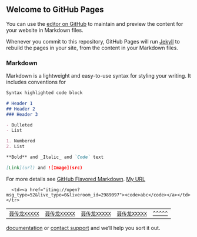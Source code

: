 ## Welcome to GitHub Pages

You can use the [editor on GitHub](https://github.com/shawnanx/shawnanx.github.io/edit/master/index.md) to maintain and preview the content for your website in Markdown files.

Whenever you commit to this repository, GitHub Pages will run [Jekyll](https://jekyllrb.com/) to rebuild the pages in your site, from the content in your Markdown files.

### Markdown

Markdown is a lightweight and easy-to-use syntax for styling your writing. It includes conventions for

```markdown
Syntax highlighted code block

# Header 1
## Header 2
### Header 3

- Bulleted
- List

1. Numbered
2. List

**Bold** and _Italic_ and `Code` text

[Link](url) and ![Image](src)
```

For more details see [GitHub Flavored Markdown](https://guides.github.com/features/mastering-markdown/).
[My URL](iting://open?msg_type=52&live_type=0&liveroom_id=2989097)

<table class="properties">
  <tbody>
    <tr>
      <td><a href="iting://open?msg_type=52&live_type=0&liveroom_id=2989097&show_back=true"><code>聂传龙XXXXX</code></a></td>
      <td><a href="iting://open?msg_type=96&live_type=0&liveroom_id=2989097&show_back=true"><code>聂传龙XXXXX</code></a></td>
      <td><a href="iting://open?msg_type=52&live_type=1&liveroom_id=2989097&show_back=true"><code>聂传龙XXXXX</code></a></td>
      <td><a href="iting://open?msg_type=39&live_type=0&liveroom_id=2989097&show_back=true"><code>聂传龙XXXXX</code></a></td>
      <td><a href="iting://open?msg_type=137&liveMediaType=1&liveroom_id=380460"><code>^^^^^</code></a></td>
      
      <td><a href="iting://open?msg_type=52&live_type=0&liveroom_id=2989097"><code>abc</code></a></td>
    </tr>
  </tbody>
</table>
<div>
  <p><a href="iting://open?msg_type=365></p>
  <p><a href="iting://open?msg_type=365></p>
  <p><a href="iting://open?msg_type=365></p>
  <p><a href="iting://open?msg_type=365></p>
  <p><a href="iting://open?msg_type=365></p>
</div>

Having trouble with Pages? Check out our [documentation](https://help.github.com/categories/github-pages-basics/) or [contact support](https://github.com/contact) and we’ll help you sort it out.
